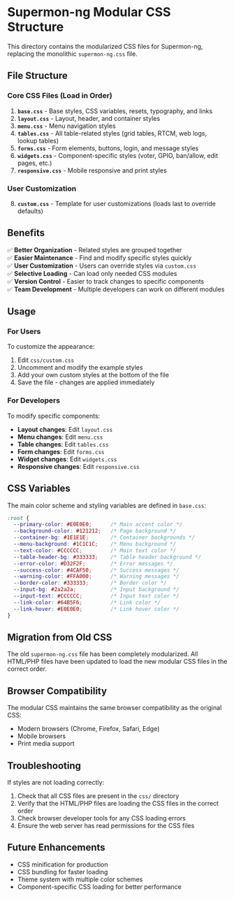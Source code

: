 # Supermon-ng Modular CSS Structure

This directory contains the modularized CSS files for Supermon-ng, replacing the monolithic `supermon-ng.css` file.

## File Structure

### Core CSS Files (Load in Order)

1. **`base.css`** - Base styles, CSS variables, resets, typography, and links
2. **`layout.css`** - Layout, header, and container styles  
3. **`menu.css`** - Menu navigation styles
4. **`tables.css`** - All table-related styles (grid tables, RTCM, web logs, lookup tables)
5. **`forms.css`** - Form elements, buttons, login, and message styles
6. **`widgets.css`** - Component-specific styles (voter, GPIO, ban/allow, edit pages, etc.)
7. **`responsive.css`** - Mobile responsive and print styles

### User Customization

8. **`custom.css`** - Template for user customizations (loads last to override defaults)

## Benefits

✅ **Better Organization** - Related styles are grouped together  
✅ **Easier Maintenance** - Find and modify specific styles quickly  
✅ **User Customization** - Users can override styles via `custom.css`  
✅ **Selective Loading** - Can load only needed CSS modules  
✅ **Version Control** - Easier to track changes to specific components  
✅ **Team Development** - Multiple developers can work on different modules  

## Usage

### For Users

To customize the appearance:

1. Edit `css/custom.css`
2. Uncomment and modify the example styles
3. Add your own custom styles at the bottom of the file
4. Save the file - changes are applied immediately

### For Developers

To modify specific components:

- **Layout changes**: Edit `layout.css`
- **Menu changes**: Edit `menu.css`
- **Table changes**: Edit `tables.css`
- **Form changes**: Edit `forms.css`
- **Widget changes**: Edit `widgets.css`
- **Responsive changes**: Edit `responsive.css`

## CSS Variables

The main color scheme and styling variables are defined in `base.css`:

```css
:root {
  --primary-color: #E0E0E0;      /* Main accent color */
  --background-color: #121212;   /* Page background */
  --container-bg: #1E1E1E;       /* Container backgrounds */
  --menu-background: #1C1C1C;    /* Menu background */
  --text-color: #CCCCCC;         /* Main text color */
  --table-header-bg: #333333;    /* Table header background */
  --error-color: #D32F2F;        /* Error messages */
  --success-color: #4CAF50;      /* Success messages */
  --warning-color: #FFA000;      /* Warning messages */
  --border-color: #333333;       /* Border color */
  --input-bg: #2a2a2a;           /* Input background */
  --input-text: #CCCCCC;         /* Input text color */
  --link-color: #64B5F6;         /* Link color */
  --link-hover: #E0E0E0;         /* Link hover color */
}
```

## Migration from Old CSS

The old `supermon-ng.css` file has been completely modularized. All HTML/PHP files have been updated to load the new modular CSS files in the correct order.

## Browser Compatibility

The modular CSS maintains the same browser compatibility as the original CSS:
- Modern browsers (Chrome, Firefox, Safari, Edge)
- Mobile browsers
- Print media support

## Troubleshooting

If styles are not loading correctly:

1. Check that all CSS files are present in the `css/` directory
2. Verify that the HTML/PHP files are loading the CSS files in the correct order
3. Check browser developer tools for any CSS loading errors
4. Ensure the web server has read permissions for the CSS files

## Future Enhancements

- CSS minification for production
- CSS bundling for faster loading
- Theme system with multiple color schemes
- Component-specific CSS loading for better performance 